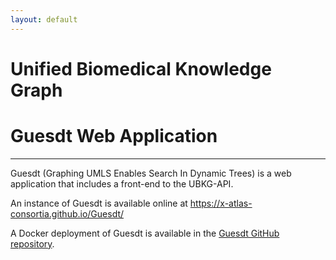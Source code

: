 ```yaml
---
layout: default
---
```

# Unified Biomedical Knowledge Graph 
# Guesdt Web Application

---
Guesdt (Graphing UMLS Enables Search In Dynamic Trees) is a web application that 
includes a front-end to the UBKG-API.

An instance of Guesdt is available online at https://x-atlas-consortia.github.io/Guesdt/

A Docker deployment of Guesdt is available in the [Guesdt GitHub repository](https://github.com/x-atlas-consortia/Guesdt).